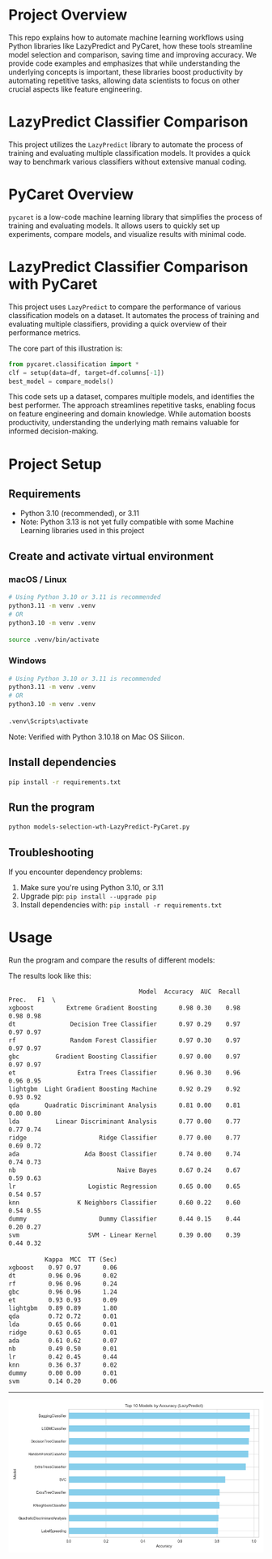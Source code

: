 # Project Overview

This repo explains how to automate machine learning workflows using Python libraries like LazyPredict and PyCaret, how these tools streamline model selection and comparison, saving time and improving accuracy. We provide code examples and emphasizes that while understanding the underlying concepts is important, these libraries boost productivity by automating repetitive tasks, allowing data scientists to focus on other crucial aspects like feature engineering.

# LazyPredict Classifier Comparison

This project utilizes the `LazyPredict` library to automate the process of training and evaluating multiple classification models. It provides a quick way to benchmark various classifiers without extensive manual coding.


# PyCaret Overview
`pycaret` is a low-code machine learning library that simplifies the process of training and evaluating models. It allows users to quickly set up experiments, compare models, and visualize results with minimal code.

# LazyPredict Classifier Comparison with PyCaret
This project uses `LazyPredict` to compare the performance of various classification models on a dataset. It automates the process of training and evaluating multiple classifiers, providing a quick overview of their performance metrics.

The core part of this illustration is:

```python
from pycaret.classification import *
clf = setup(data=df, target=df.columns[-1])
best_model = compare_models()
```

This code sets up a dataset, compares multiple models, and identifies the best performer. The approach streamlines repetitive tasks, enabling focus on feature engineering and domain knowledge. While automation boosts productivity, understanding the underlying math remains valuable for informed decision-making.

# Project Setup

## Requirements

- Python 3.10 (recommended), or 3.11 
- Note: Python 3.13 is not yet fully compatible with some Machine Learning libraries used in this project

## Create and activate virtual environment

### macOS / Linux

```bash
# Using Python 3.10 or 3.11 is recommended
python3.11 -m venv .venv
# OR 
python3.10 -m venv .venv

source .venv/bin/activate
```

### Windows

```bash
# Using Python 3.10 or 3.11 is recommended
python3.11 -m venv .venv
# OR 
python3.10 -m venv .venv

.venv\Scripts\activate
```

Note: Verified with Python 3.10.18 on Mac OS Silicon.

## Install dependencies

```bash
pip install -r requirements.txt
```
## Run the program

```bash
python models-selection-wth-LazyPredict-PyCaret.py
```

## Troubleshooting

If you encounter dependency problems:

1. Make sure you're using Python 3.10, or 3.11
2. Upgrade pip: `pip install --upgrade pip`
3. Install dependencies with: `pip install -r requirements.txt`

# Usage 

Run the program and compare the results of different models:

The results look like this:

```
                                    Model  Accuracy  AUC  Recall  Prec.   F1  \
xgboost         Extreme Gradient Boosting      0.98 0.30    0.98   0.98 0.98   
dt               Decision Tree Classifier      0.97 0.29    0.97   0.97 0.97   
rf               Random Forest Classifier      0.97 0.30    0.97   0.97 0.97   
gbc          Gradient Boosting Classifier      0.97 0.00    0.97   0.97 0.97   
et                 Extra Trees Classifier      0.96 0.30    0.96   0.96 0.95   
lightgbm  Light Gradient Boosting Machine      0.92 0.29    0.92   0.93 0.92   
qda       Quadratic Discriminant Analysis      0.81 0.00    0.81   0.80 0.80   
lda          Linear Discriminant Analysis      0.77 0.00    0.77   0.77 0.74   
ridge                    Ridge Classifier      0.77 0.00    0.77   0.69 0.72   
ada                  Ada Boost Classifier      0.74 0.00    0.74   0.74 0.73   
nb                            Naive Bayes      0.67 0.24    0.67   0.59 0.63   
lr                    Logistic Regression      0.65 0.00    0.65   0.54 0.57   
knn                K Neighbors Classifier      0.60 0.22    0.60   0.54 0.55   
dummy                    Dummy Classifier      0.44 0.15    0.44   0.20 0.27   
svm                   SVM - Linear Kernel      0.39 0.00    0.39   0.44 0.32   

          Kappa  MCC  TT (Sec)  
xgboost    0.97 0.97      0.06  
dt         0.96 0.96      0.02  
rf         0.96 0.96      0.24  
gbc        0.96 0.96      1.24  
et         0.93 0.93      0.09  
lightgbm   0.89 0.89      1.80  
qda        0.72 0.72      0.01  
lda        0.65 0.66      0.01  
ridge      0.63 0.65      0.01  
ada        0.61 0.62      0.07  
nb         0.49 0.50      0.01  
lr         0.42 0.45      0.44  
knn        0.36 0.37      0.02  
dummy      0.00 0.00      0.01  
svm        0.14 0.20      0.06 
```

--- 

![top models accuracy](top_models_accuracy.png)